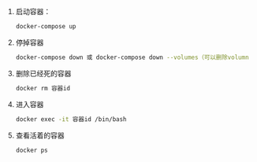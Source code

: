 1. 启动容器：

   ``` bash
   docker-compose up 
   ```

2. 停掉容器

   ```sh
   docker-compose down 或 docker-compose down --volumes（可以删除volumn 中的缓存）
   ```

3. 删除已经死的容器

   ```sh
   docker rm 容器id
   ```

4. 进入容器

   ```sh
   docker exec -it 容器id /bin/bash
   ```

   

5. 查看活着的容器

   ```
   docker ps
   ```

   